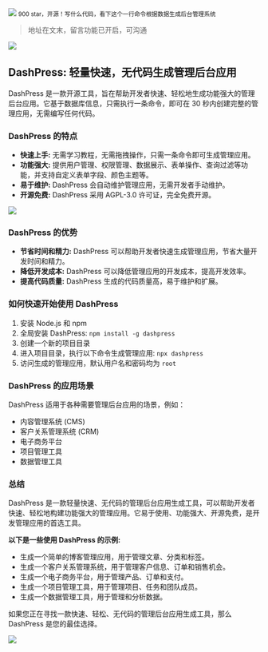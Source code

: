 <img src="/assets/image/240412-dashpress-1.png" style="max-width: 70%; height: auto;">
<small>900 star，开源！写什么代码，看下这个一行命令根据数据生成后台管理系统</small>


>地址在文末，留言功能已开启，可沟通


![](/assets/image/240412-dashpress-1.png)


## DashPress: 轻量快速，无代码生成管理后台应用

DashPress 是一款开源工具，旨在帮助开发者快速、轻松地生成功能强大的管理后台应用。它基于数据库信息，只需执行一条命令，即可在 30 秒内创建完整的管理应用，无需编写任何代码。

### DashPress 的特点

* **快速上手:** 无需学习教程，无需拖拽操作，只需一条命令即可生成管理应用。
* **功能强大:** 提供用户管理、权限管理、数据展示、表单操作、查询过滤等功能，并支持自定义表单字段、颜色主题等。
* **易于维护:** DashPress 会自动维护管理应用，无需开发者手动维护。
* **开源免费:** DashPress 采用 AGPL-3.0 许可证，完全免费开源。

![](/assets/image/240412-dashpress-2.png)

### DashPress 的优势

* **节省时间和精力:** DashPress 可以帮助开发者快速生成管理应用，节省大量开发时间和精力。
* **降低开发成本:** DashPress 可以降低管理应用的开发成本，提高开发效率。
* **提高代码质量:** DashPress 生成的代码质量高，易于维护和扩展。

### 如何快速开始使用 DashPress

1. 安装 Node.js 和 npm
2. 全局安装 DashPress: `npm install -g dashpress`
3. 创建一个新的项目目录
4. 进入项目目录，执行以下命令生成管理应用: `npx dashpress`
5. 访问生成的管理应用，默认用户名和密码均为 `root`

### DashPress 的应用场景

DashPress 适用于各种需要管理后台应用的场景，例如：

* 内容管理系统 (CMS)
* 客户关系管理系统 (CRM)
* 电子商务平台
* 项目管理工具
* 数据管理工具

### 总结

DashPress 是一款轻量快速、无代码的管理后台应用生成工具，可以帮助开发者快速、轻松地构建功能强大的管理应用。它易于使用、功能强大、开源免费，是开发管理应用的首选工具。

**以下是一些使用 DashPress 的示例:**

* 生成一个简单的博客管理应用，用于管理文章、分类和标签。
* 生成一个客户关系管理系统，用于管理客户信息、订单和销售机会。
* 生成一个电子商务平台，用于管理产品、订单和支付。
* 生成一个项目管理工具，用于管理项目、任务和团队成员。
* 生成一个数据管理工具，用于管理和分析数据。

如果您正在寻找一款快速、轻松、无代码的管理后台应用生成工具，那么 DashPress 是您的最佳选择。


![](/assets/image/240412-dashpress-3.png)
